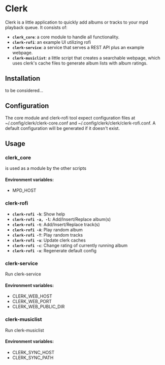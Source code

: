 # Clerk

Clerk is a little application to quickly add albums or tracks to your mpd playback queue.
It consists of:
- **`clerk_core`**: a core module to handle all functionality.
- **`clerk-rofi`**: an example UI utilizing rofi
- **`clerk-service`**: a service that serves a REST API plus an example webpage.
- **`clerk-musiclist`**: a little script that creates a searchable webpage, which uses clerk's cache files to generate album lists with album ratings.

## Installation

to be considered...

## Configuration
The core module and clerk-rofi tool expect configuration files at ~/.config/clerk/clerk-core.conf and ~/.config/clerk/clerk/clerk-rofi.conf.
A default configuration will be generated if it doesn't exist.

## Usage

### clerk_core

is used as a module by the other scripts

#### Environment variables:
- MPD_HOST

### clerk-rofi

- **`clerk-rofi -h`**: Show help
- **`clerk-rofi -a, -l`**: Add/Insert/Replace album(s)
- **`clerk-rofi -t`**: Add/Insert/Replace track(s)
- **`clerk-rofi -A`**: Play random album
- **`clerk-rofi -T`**: Play random tracks
- **`clerk-rofi -u`**: Update clerk caches
- **`clerk-rofi -c`**: Change rating of currently running album
- **`clerk-rofi -x`**: Regenerate default config

### clerk-service

Run clerk-service

#### Environment variables:
- CLERK_WEB_HOST
- CLERK_WEB_PORT
- CLERK_WEB_PUBLIC_DIR

### clerk-musiclist

Run clerk-musiclist

#### Environment variables:
- CLERK_SYNC_HOST
- CLERK_SYNC_PATH
